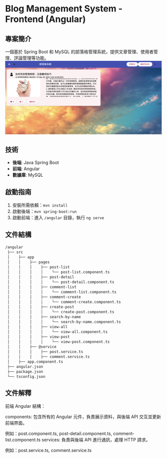 # Blog Management System - Frontend (Angular)

## 專案簡介
一個基於 Spring Boot 和 MySQL 的部落格管理系統，提供文章管理、使用者管理、評論管理等功能。
![image](https://github.com/Poplollipop/blog/blob/main/demo.png)

## 技術
- **後端**: Java Spring Boot
- **前端**: Angular
- **數據庫**: MySQL

## 啟動指南
1. 安裝所需依賴：`mvn install`
2. 啟動後端：`mvn spring-boot:run`
3. 啟動前端：進入 `/angular` 目錄，執行 `ng serve`

## 文件結構
```
/angular
 ├── src
 │    ├── app
 │    │    ├── pages
 │    │    │    ├── post-list
 │    │    │    │    └── post-list.component.ts
 │    │    │    ├── post-detail
 │    │    │    │    └── post-detail.component.ts
 │    │    │    ├── comment-list
 │    │    │    │    └── comment-list.component.ts
 │    │    │    ├── comment-create
 │    │    │    │    └── comment-create.component.ts
 │    │    │    ├── create-post
 │    │    │    │    └── create-post.component.ts
 │    │    │    ├── search-by-name
 │    │    │    │    └── search-by-name.component.ts
 │    │    │    ├── view-all
 │    │    │    │    └── view-all.component.ts
 │    │    │    ├── view-post
 │    │    │    │    └── view-post.component.ts
 │    │    ├── @service
 │    │    │    ├── post.service.ts
 │    │    │    ├── comment.service.ts
 │    ├── app.component.ts
 ├── angular.json
 ├── package.json
 └── tsconfig.json
```



## 文件解釋
前端 Angular 結構：

components: 包含所有的 Angular 元件，負責展示資料，與後端 API 交互並更新前端界面。

例如：post.component.ts, post-detail.component.ts, comment-list.component.ts
services: 負責與後端 API 進行通訊，處理 HTTP 請求。

例如：post.service.ts, comment.service.ts



